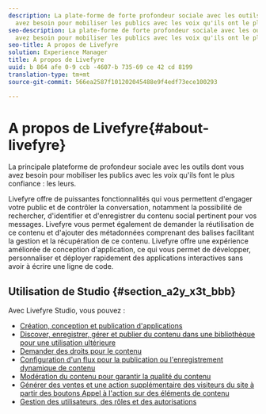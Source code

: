 ```yaml
---
description: La plate-forme de forte profondeur sociale avec les outils dont vous
  avez besoin pour mobiliser les publics avec les voix qu'ils ont le plus confiance.
seo-description: La plate-forme de forte profondeur sociale avec les outils dont vous
  avez besoin pour mobiliser les publics avec les voix qu'ils ont le plus confiance.
seo-title: A propos de Livefyre
solution: Experience Manager
title: A propos de Livefyre
uuid: b 864 afe 0-9 ccb -4607-b 735-69 ce 42 cd 8199
translation-type: tm+mt
source-git-commit: 566ea2587f101202045488e9f4edf73ece100293

---
```



# A propos de Livefyre{#about-livefyre}

La principale plateforme de profondeur sociale avec les outils dont vous avez besoin pour mobiliser les publics avec les voix qu'ils font le plus confiance : les leurs.

Livefyre offre de puissantes fonctionnalités qui vous permettent d'engager votre public et de contrôler la conversation, notamment la possibilité de rechercher, d'identifier et d'enregistrer du contenu social pertinent pour vos messages. Livefyre vous permet également de demander la réutilisation de ce contenu et d'ajouter des métadonnées comprenant des balises facilitant la gestion et la récupération de ce contenu. Livefyre offre une expérience améliorée de conception d'application, ce qui vous permet de développer, personnaliser et déployer rapidement des applications interactives sans avoir à écrire une ligne de code.

## Utilisation de Studio {#section_a2y_x3t_bbb}

Avec Livefyre Studio, vous pouvez :

* [Création, conception et publication d'applications](c-about-apps/c-about-apps.md#c_about_apps)
* [Discover, enregistrer, gérer et publier du contenu dans une bibliothèque pour une utilisation ultérieure](c-library/c-assets/c-assets.md)
* [Demander des droits pour le contenu](c-how-requesting-rights-works/t-send-a-rights-request-to-own-a-digital-asset.md#t_send_a_rights_request_to_own_a_digital_asset)
* [Configuration d'un flux pour la publication ou l'enregistrement dynamique de contenu](c-streams/t-create-a-new-stream.md#t_create_a_new_stream)
* [Modération du contenu pour garantir la qualité du contenu](c-features-livefyre/c-about-moderation/c-setting-up-moderation.md#c_setting_up_moderation)
* [Générer des ventes et une action supplémentaire des visiteurs du site à partir des boutons Appel à l'action sur des éléments de contenu](c-features-livefyre/c-ugc-commerce.md#c_ugc_commerce)
* [Gestion des utilisateurs, des rôles et des autorisations](c-about-apps/c-about-apps.md#c_about_apps)

